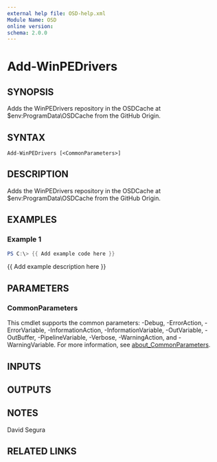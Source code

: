 ```yaml
---
external help file: OSD-help.xml
Module Name: OSD
online version:
schema: 2.0.0
---
```


# Add-WinPEDrivers

## SYNOPSIS
Adds the WinPEDrivers repository in the OSDCache at $env:ProgramData\OSDCache from the GitHub Origin.

## SYNTAX

```
Add-WinPEDrivers [<CommonParameters>]
```

## DESCRIPTION
Adds the WinPEDrivers repository in the OSDCache at $env:ProgramData\OSDCache from the GitHub Origin.

## EXAMPLES

### Example 1
```powershell
PS C:\> {{ Add example code here }}
```

{{ Add example description here }}

## PARAMETERS

### CommonParameters
This cmdlet supports the common parameters: -Debug, -ErrorAction, -ErrorVariable, -InformationAction, -InformationVariable, -OutVariable, -OutBuffer, -PipelineVariable, -Verbose, -WarningAction, and -WarningVariable. For more information, see [about_CommonParameters](http://go.microsoft.com/fwlink/?LinkID=113216).

## INPUTS

## OUTPUTS

## NOTES
David Segura

## RELATED LINKS
